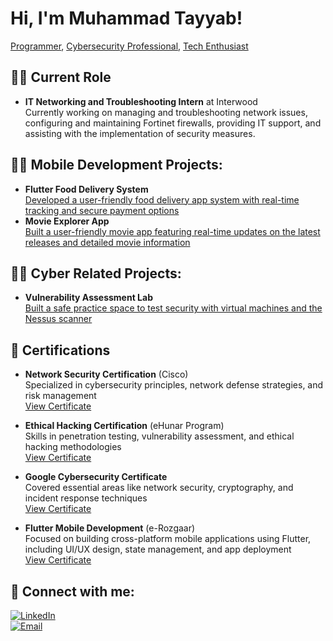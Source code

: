# Hi, I'm Muhammad Tayyab! 
[Programmer](https://github.com/teayab), [Cybersecurity Professional](https://www.linkedin.com/in/muhammad-tayyab-6568922a9), [Tech Enthusiast](mailto:amjadtayyab4@gmail.com)

## 🧑‍💻 Current Role

- **IT Networking and Troubleshooting Intern** at Interwood  
  Currently working on managing and troubleshooting network issues, configuring and maintaining Fortinet firewalls, providing IT support, and assisting with the implementation of security measures.

## 👨‍💻 Mobile Development Projects:

- **Flutter Food Delivery System**  
  [Developed a user-friendly food delivery app system with real-time tracking and secure payment options](https://github.com/teayab/NOSH_NOW-Food_delivery_system-)
- **Movie Explorer App**  
  [Built a user-friendly movie app featuring real-time updates on the latest releases and detailed movie information](https://github.com/teayab/movie_database_mobile_app)

## 👨‍💻 Cyber Related Projects:

- **Vulnerability Assessment Lab**  
  [Built a safe practice space to test security with virtual machines and the Nessus scanner](https://github.com/teayab/Vulnerability_Assessment_Lab)

## 📜 Certifications

- **Network Security Certification** (Cisco)  
  Specialized in cybersecurity principles, network defense strategies, and risk management  
  [View Certificate](https://imgur.com/a/WqLnSP8)

- **Ethical Hacking Certification** (eHunar Program)  
  Skills in penetration testing, vulnerability assessment, and ethical hacking methodologies  
  [View Certificate](https://imgur.com/a/penetration-testing-certificate-qWGDySC)

- **Google Cybersecurity Certificate**  
  Covered essential areas like network security, cryptography, and incident response techniques  
  [View Certificate](link_to_certificate_pdf)

- **Flutter Mobile Development** (e-Rozgaar)  
  Focused on building cross-platform mobile applications using Flutter, including UI/UX design, state management, and app deployment  
  [View Certificate](https://imgur.com/a/l8ywtPm)

## 🤳 Connect with me:

[![LinkedIn](https://cdn.jsdelivr.net/npm/simple-icons@v3/icons/linkedin.svg)](https://www.linkedin.com/in/muhammad-tayyab-6568922a9)  
[![Email](https://cdn.jsdelivr.net/npm/simple-icons@v3/icons/gmail.svg)](mailto:amjadtayyab4@gmail.com)
